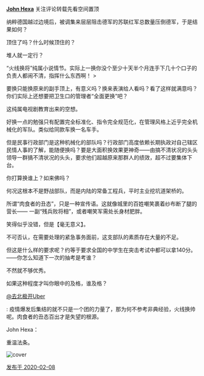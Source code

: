 [**John Hexa**](https://www.zhihu.com/people/mcbig)
关注评论转载先看空间置顶

 > 
纳粹德国越过边境后，被调集来层层阻击德军的苏联红军总数量压倒德军，于是结果如何？  
  >
顶住了吗？什么时候顶住的？  
  >
堆人就一定行？  
  >
“火线换将”纯属小说情节。实际上一换你没个至少十天半个月连手下几十个口子的负责人都闹不清，指挥什么东西啊！  >
  >
要换只能换原来的副手顶上，有意义吗？换来表演给人看吗？看了这样就满意吗？你们实际上还想要把卫生口的管理者“全面更换”吧？  
  >
这纯属电视剧教育出来的空想。  
  >
好换一点的勉强只有配置完全标准化、指令完全规范化，在管理风格上近乎完全机械化的军队。类似给同款车换一名车手。  
  >
但是民事行政部门是这种机械化的部队吗？行政部门高度依赖长期执政对自己辖区民情人事的了解，能随便换吗？要是大面积换效果更神奇——由搞不清状况的头头领导一群搞不清状况的头头，要求他们超越原来那群人的绩效，超不过要集体下台。  
  >
你打算换谁上？如来佛吗？  
  >
何况这根本不是野战部队，而是内陆的常备工程兵，平时主业挖坑道架桥的。  
  >
所谓“肉食者的丑态”，只是一种宣传语。这就像城里的百姓嘲笑裹着纱布断了腿的营长—— 一副“残兵败将相”，或者嘲笑军需处长身材肥胖。  
  >
笑得似乎没错，但是【毫无意义】。  
  >
不可否认，在需要处理的紧急事务面前，这支部队的素质存在大量的不足。  
  >
但这是什么样的要求呢？约等于要求全国的中学生在突击考试中都可以拿140分。——你怎么知道下一次的抽考是考谁？  
  >
不然就不够优秀。  
  >
如果这种程度才叫你眼中的及格，谁及格？  
  >
>
[@去北极开Uber](https://www.zhihu.com/people/4587b33021836c2165f1d1007c58fab1)
>
: 疫情爆发后集结的就不只是一个团的力量了，那为何不参考非典经验，火线换帅呢。肉食者的丑态百出才是失望的根源。
>>
John Hexa：
>>
重温法条。
>>
![cover](https://pic3.zhimg.com/50/v2-dffc37c64d836fd3eab99524685f0d76_xl.jpg)

[发布于 2020-02-08](https://www.zhihu.com/pin/1209345579001835520)